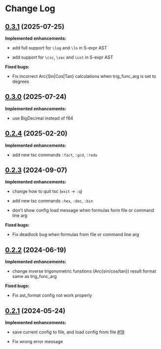 # Change Log

## [0.3.1](https://github.com/tomiy-0x62/TeXSC/releases/tag/0.3.1) (2025-07-25)

**Implemented enhancements:**

+ add full support for `\log` and `\ln` in S-expr AST

+ add support for `\csc`, `\sec` and `\cot` in S-expr AST

**Fixed bugs:**

+ Fix incorrect Arc{Sin|Cos|Tan} calculations when trig_func_arg is set to degrees

## [0.3.0](https://github.com/tomiy-0x62/TeXSC/releases/tag/0.3.0) (2025-07-24)

**Implemented enhancements:**

+ use BigDecimal instead of f64

## [0.2.4](https://github.com/tomiy-0x62/TeXSC/releases/tag/0.2.4) (2025-02-20)

**Implemented enhancements:**

+ add new tsc commands `:fact`, `:gcd`, `:redu`

## [0.2.3](https://github.com/tomiy-0x62/TeXSC/releases/tag/0.2.3) (2024-09-07)

**Implemented enhancements:**

+ change how to quit tsc (`exit` -> `:q`)

+ add new tsc commands `:hex`, `:dec`, `:bin` 

+ don't show config load message when formulas form file or command line arg

**Fixed bugs:**

+ Fix deadlock bug when formulas from file or command line arg

## [0.2.2](https://github.com/tomiy-0x62/TeXSC/releases/tag/0.2.2) (2024-06-19)

**Implemented enhancements:**

+ change inverse trigonometric funstions (Arc{sin/cos/tan}) result format same as trig_func_arg

**Fixed bugs:**

+ Fix ast_format config not work properly

## [0.2.1](https://github.com/tomiy-0x62/TeXSC/releases/tag/0.2.1) (2024-05-24)

**Implemented enhancements:**

+ save current config to file, and load config from file [#19](https://github.com/tomiy-0x62/TeXSC/issues/19)

+ Fix wrong error message
